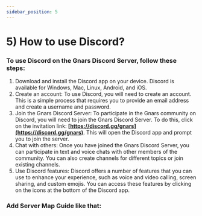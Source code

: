 ```yaml
---
sidebar_position: 5
---
```


# 5) How to use Discord?

### To use Discord on the Gnars Discord Server, follow these steps:

1. Download and install the Discord app on your device. Discord is available for Windows, Mac, Linux, Android, and iOS.
2. Create an account: To use Discord, you will need to create an account. This is a simple process that requires you to provide an email address and create a username and password.
3. Join the Gnars Discord Server: To participate in the Gnars community on Discord, you will need to join the Gnars Discord Server. To do this, click on the invitation link: **[https://discord.gg/gnars](https://discord.gg/gnars)**. This will open the Discord app and prompt you to join the server.
4. Chat with others: Once you have joined the Gnars Discord Server, you can participate in text and voice chats with other members of the community. You can also create channels for different topics or join existing channels.
5. Use Discord features: Discord offers a number of features that you can use to enhance your experience, such as voice and video calling, screen sharing, and custom emojis. You can access these features by clicking on the icons at the bottom of the Discord app.

### Add Server Map Guide like that: